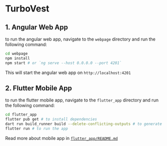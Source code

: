 # TurboVest

## 1. Angular Web App

to run the angular web app, navigate to the `webpage` directory and run the following command:

```bash
cd webpage
npm install
npm start # or `ng serve --host 0.0.0.0 --port 4201`
```

This will start the angular web app on `http://localhost:4201`

## 2. Flutter Mobile App

to run the flutter mobile app, navigate to the `flutter_app` directory and run the following command:

```bash
cd flutter_app
flutter pub get # to install dependencies
dart run build_runner build --delete-conflicting-outputs # to generate code
flutter run # to run the app
```

Read more about mobile app in [`flutter_app/README.md`](/flutter_app/README.md)
